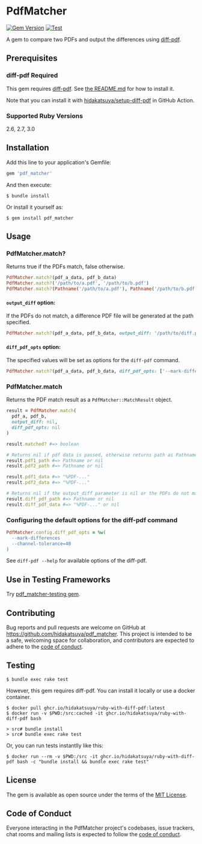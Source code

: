 # PdfMatcher

[![Gem Version](https://badge.fury.io/rb/pdf_matcher.svg)](https://badge.fury.io/rb/pdf_matcher)
[![Test](https://github.com/hidakatsuya/pdf_matcher/actions/workflows/test.yml/badge.svg?branch=main)](https://github.com/hidakatsuya/pdf_matcher/actions/workflows/test.yml)

A gem to compare two PDFs and output the differences using [diff-pdf](https://github.com/vslavik/diff-pdf).

## Prerequisites

### diff-pdf Required

This gem requires [diff-pdf](https://github.com/vslavik/diff-pdf). See [the README.md](https://github.com/vslavik/diff-pdf) for how to install it.

Note that you can install it with [hidakatsuya/setup-diff-pdf](https://github.com/hidakatsuya/setup-diff-pdf) in GitHub Action.

### Supported Ruby Versions

2.6, 2.7, 3.0

## Installation

Add this line to your application's Gemfile:

```ruby
gem 'pdf_matcher'
```

And then execute:

    $ bundle install

Or install it yourself as:

    $ gem install pdf_matcher

## Usage

### PdfMatcher.match?

Returns true if the PDFs match, false otherwise.

```ruby
PdfMatcher.match?(pdf_a_data, pdf_b_data)
PdfMatcher.match?('/path/to/a.pdf', '/path/to/b.pdf')
PdfMatcher.match?(Pathname('/path/to/a.pdf'), Pathname('/path/to/b.pdf'))
```

#### `output_diff` option:

If the PDFs do not match, a difference PDF file will be generated at the path specified.

```ruby
PdfMatcher.match?(pdf_a_data, pdf_b_data, output_diff: '/path/to/diff.pdf')
```

#### `diff_pdf_opts` option:

The specified values will be set as options for the `diff-pdf` command.

```ruby
PdfMatcher.match?(pdf_a_data, pdf_b_data, diff_pdf_opts: ['--mark-differences', '--dpi=600'])
```

### PdfMatcher.match

Returns the PDF match result as a `PdfMatcher::MatchResult` object.

```ruby
result = PdfMatcher.match(
  pdf_a, pdf_b,
  output_diff: nil,
  diff_pdf_opts: nil
)

result.matched? #=> boolean

# Returns nil if pdf data is passed, otherwise returns path as Pathname.
result.pdf1_path #=> Pathname or nil
result.pdf2_path #=> Pathname or nil

result.pdf1_data #=> "%PDF-..."
result.pdf2_data #=> "%PDF-..."

# Returns nil if the output_diff parameter is nil or the PDFs do not match.
result.diff_pdf_path #=> Pathname or nil
result.diff_pdf_data #=> "%PDF-..." or nil
```

### Configuring the default options for the diff-pdf command

```ruby
PdfMatcher.config.diff_pdf_opts = %w(
  --mark-differences
  --channel-tolerance=40
)
```

See `diff-pdf --help` for available options of the diff-pdf.

## Use in Testing Frameworks

Try [pdf_matcher-testing gem](https://github.com/hidakatsuya/pdf_matcher-testing).

## Contributing

Bug reports and pull requests are welcome on GitHub at https://github.com/hidakatsuya/pdf_matcher. This project is intended to be a safe, welcoming space for collaboration, and contributors are expected to adhere to the [code of conduct](https://github.com/hidakatsuya/pdf_matcher/blob/master/CODE_OF_CONDUCT.md).

## Testing

```
$ bundle exec rake test
```

However, this gem requires diff-pdf. You can install it locally or use a docker container.

```
$ docker pull ghcr.io/hidakatsuya/ruby-with-diff-pdf:latest
$ docker run -v $PWD:/src:cached -it ghcr.io/hidakatsuya/ruby-with-diff-pdf bash

> src# bundle install
> src# bundle exec rake test
```

Or, you can run tests instantlly like this:

```
$ docker run --rm -v $PWD:/src -it ghcr.io/hidakatsuya/ruby-with-diff-pdf bash -c "bundle install && bundle exec rake test"
```


## License

The gem is available as open source under the terms of the [MIT License](https://opensource.org/licenses/MIT).

## Code of Conduct

Everyone interacting in the PdfMatcher project's codebases, issue trackers, chat rooms and mailing lists is expected to follow the [code of conduct](https://github.com/hidakatsuya/pdf_matcher/blob/master/CODE_OF_CONDUCT.md).
